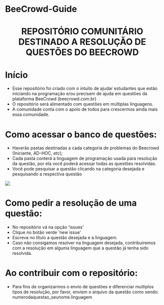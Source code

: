 # BeeCrowd-Guide
<h1 align='center'>
	REPOSITÓRIO COMUNITÁRIO DESTINADO A RESOLUÇÃO DE QUESTÕES DO BEECROWD
	</h1>

# Início

- Esse repositório foi criado com o intuito de ajudar estudantes que estão iniciando na programação e/ou precisem de ajuda em questões da plataforma BeeCrowd (beecrowd.com.br)
- O repositório será alimentado com questões em múltiplas linguagens.
- A comunidade conta com o apoio de todos para crescermos ainda mais essa comunidade.

# Como acessar o banco de questões:

- Haverão pastas destinadas a cada categoria de problemas do Beecrowd (Iniciante, AD-HOC, etc);
- Cada pasta conterá a linguagem de programação usada para resolução da questão, por ela você poderá acessar todas as questões resolvidas.
- Você pode pesquisar a questão clicando na categoria desejada e pesquisando a respectiva questão
<img src= 'bancoDeImagens/gitHubSearch.png' >

# Como pedir a resolução de uma questão:

- No repositório vá na opção 'issues'
- Clique no botão verde 'new issue'
- Escreva no título a questão desejada e a linguagem.
- Caso não consigamos resolver na linguagem desejada, contribuiremos com a resolução em alguma linguagem que a questão já tenha sido resolvida.

# Ao contribuir com o repositório:

- Para fins de organizarmos o envio de questões e diferenciar multiplos tipos de resolução, por favor, enviem o arquivo da questão como sendo: numerodaquestao_seunome.linguagem

